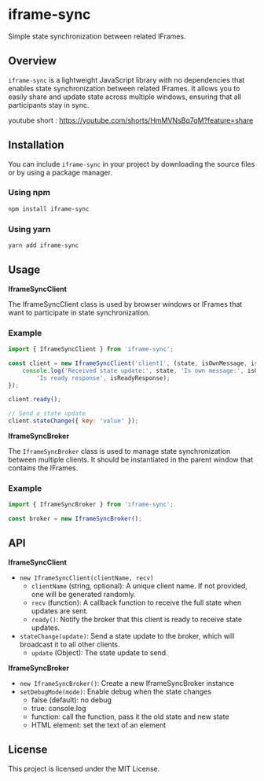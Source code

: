 # iframe-sync

Simple state synchronization between related IFrames.

## Overview

`iframe-sync` is a lightweight JavaScript library with no dependencies that enables state synchronization between related IFrames. It allows you to easily share and update state across multiple windows, ensuring that all participants stay in sync.

youtube short : https://youtube.com/shorts/HmMVNsBq7qM?feature=share


## Installation

You can include `iframe-sync` in your project by downloading the source files or by using a package manager.

### Using npm

```sh
npm install iframe-sync
```

### Using yarn

```sh
yarn add iframe-sync
```

## Usage

**IframeSyncClient**

The IframeSyncClient class is used by browser windows or IFrames that want to participate in state synchronization.

### Example

```js
import { IframeSyncClient } from 'iframe-sync';

const client = new IframeSyncClient('client1', (state, isOwnMessage, isReadyResponse) => {
    console.log('Received state update:', state, 'Is own message:', isOwnMessage,
        'Is ready response', isReadyResponse);
});

client.ready();

// Send a state update
client.stateChange({ key: 'value' });
```

**IframeSyncBroker**

The `IframeSyncBroker` class is used to manage state synchronization between multiple clients. It should be instantiated in the parent window that contains the IFrames.

### Example

```js
import { IframeSyncBroker } from 'iframe-sync';

const broker = new IframeSyncBroker();
```

## API

**IframeSyncClient**

* `new IframeSyncClient(clientName, recv)`
  * `clientName` (string, optional): A unique client name. If not provided, one will be generated randomly.
  * `recv` (function): A callback function to receive the full state when updates are sent.
  * `ready()`: Notify the broker that this client is ready to receive state updates.
* `stateChange(update)`: Send a state update to the broker, which will broadcast it to all other clients.
  * `update` (Object): The state update to send.

**IframeSyncBroker**

* `new IframeSyncBroker()`: Create a new IframeSyncBroker instance
* `setDebugMode(mode)`: Enable debug when the state changes
  * false (default): no debug
  * true: console.log
  * function: call the function, pass it the old state and new state
  * HTML element: set the text of an element

## License
This project is licensed under the MIT License.

